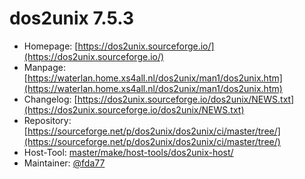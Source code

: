 # dos2unix 7.5.3
  - Homepage: [https://dos2unix.sourceforge.io/](https://dos2unix.sourceforge.io/)
  - Manpage: [https://waterlan.home.xs4all.nl/dos2unix/man1/dos2unix.htm](https://waterlan.home.xs4all.nl/dos2unix/man1/dos2unix.htm)
  - Changelog: [https://dos2unix.sourceforge.io/dos2unix/NEWS.txt](https://dos2unix.sourceforge.io/dos2unix/NEWS.txt)
  - Repository: [https://sourceforge.net/p/dos2unix/dos2unix/ci/master/tree/](https://sourceforge.net/p/dos2unix/dos2unix/ci/master/tree/)
  - Host-Tool: [master/make/host-tools/dos2unix-host/](https://github.com/Freetz-NG/freetz-ng/tree/master/make/host-tools/dos2unix-host/)
  - Maintainer: [@fda77](https://github.com/fda77)

